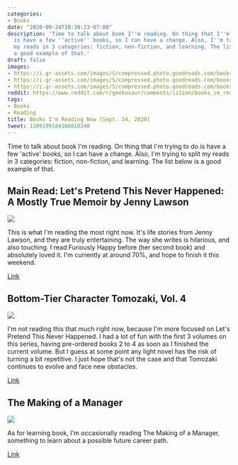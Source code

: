 ```yaml
---
categories:
- Books
date: "2020-09-24T10:30:23-07:00"
description: 'Time to talk about book I''m reading. On thing that I''m trying to do
  is have a few ''active'' books, so I can have a change. Also, I''m trying to split
  my reads in 3 categories: fiction, non-fiction, and learning. The list below is
  a good example of that.'
draft: false
images:
- https://i.gr-assets.com/images/S/compressed.photo.goodreads.com/books/1489415716l/12868761._SY475_.jpg
- https://i.gr-assets.com/images/S/compressed.photo.goodreads.com/books/1595880686l/53504751._SY475_.jpg
- https://i.gr-assets.com/images/S/compressed.photo.goodreads.com/books/1542183307l/42776244._SY475_.jpg
reddit: https://www.reddit.com/r/geekosaur/comments/iz2ion/books_im_reading_now_sept_24_2020/
tags:
- Books
- Reading
title: Books I'm Reading Now [Sept. 24, 2020]
tweet: 1309199184160010240
---
```


Time to talk about book I'm reading. On thing that I'm trying to do is have a few 'active' books, so I can have a change. Also, I'm trying to split my reads in 3 categories: fiction, non-fiction, and learning. The list below is a good example of that.

<!--more-->

## Main Read: Let's Pretend This Never Happened: A Mostly True Memoir by Jenny Lawson 

![](https://i.gr-assets.com/images/S/compressed.photo.goodreads.com/books/1489415716l/12868761._SY475_.jpg)

This is what I'm reading the most right now. It's life stories from Jenny Lawson, and they are truly entertaining. The way she writes is hilarious, and also touching. I read Furiously Happy before (her second book) and absolutely loved it. I'm currently at around 70%, and hope to finish it this weekend.

[Link](https://amzn.to/3j1xziC)

## Bottom-Tier Character Tomozaki, Vol. 4 

![](https://i.gr-assets.com/images/S/compressed.photo.goodreads.com/books/1595880686l/53504751._SY475_.jpg)

I'm not reading this that much right now, because I'm more focused on Let's Pretend This Never Happened. I had a lot of fun with the first 3 volumes on this series, having pre-ordered books 2 to 4 as soon as I finished the current volume. But I guess at some point any light novel has the risk of turning a bit repetitive. I just hope that's not the case and that Tomozaki continues to evolve and face new obstacles.

[Link](https://amzn.to/3i2nzUV)

## The Making of a Manager 

![](https://i.gr-assets.com/images/S/compressed.photo.goodreads.com/books/1542183307l/42776244._SY475_.jpg)

As for learning book, I'm occasionally reading The Making of a Manager, something to learn about a possible future career path.

[Link](https://amzn.to/33UZuKO)
